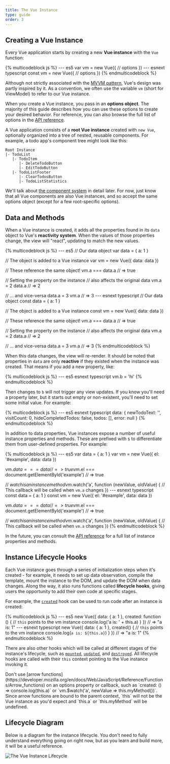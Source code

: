 ```yaml
---
title: The Vue Instance
type: guide
order: 3
---
```


## Creating a Vue Instance

Every Vue application starts by creating a new **Vue instance** with the `Vue` function:

{% multicodeblock js %}
--- es5
var vm = new Vue({
  // options
})
--- esnext typescript
const vm = new Vue({
  // options
})
{% endmulticodeblock %}

Although not strictly associated with the [MVVM pattern](https://en.wikipedia.org/wiki/Model_View_ViewModel), Vue's design was partly inspired by it. As a convention, we often use the variable `vm` (short for ViewModel) to refer to our Vue instance.

When you create a Vue instance, you pass in an **options object**. The majority of this guide describes how you can use these options to create your desired behavior. For reference, you can also browse the full list of options in the [API reference](../api/#Options-Data).

A Vue application consists of a **root Vue instance** created with `new Vue`, optionally organized into a tree of nested, reusable components. For example, a todo app's component tree might look like this:

```
Root Instance
|- TodoList
   |- TodoItem
      |- DeleteTodoButton
      |- EditTodoButton
   |- TodoListFooter
      |- ClearTodosButton
      |- TodoListStatistics
```

We'll talk about [the component system](components.html) in detail later. For now, just know that all Vue components are also Vue instances, and so accept the same options object (except for a few root-specific options).

## Data and Methods

When a Vue instance is created, it adds all the properties found in its `data` object to Vue's **reactivity system**. When the values of those properties change, the view will "react", updating to match the new values.

{% multicodeblock js %}
--- es5
// Our data object
var data = { a: 1 }

// The object is added to a Vue instance
var vm = new Vue({
  data: data
})

// These reference the same object!
vm.a === data.a // => true

// Setting the property on the instance
// also affects the original data
vm.a = 2
data.a // => 2

// ... and vice-versa
data.a = 3
vm.a // => 3
--- esnext typescript
// Our data object
const data = { a: 1 }

// The object is added to a Vue instance
const vm = new Vue({
  data: data
})

// These reference the same object!
vm.a === data.a // => true

// Setting the property on the instance
// also affects the original data
vm.a = 2
data.a // => 2

// ... and vice-versa
data.a = 3
vm.a // => 3
{% endmulticodeblock %}

When this data changes, the view will re-render. It should be noted that properties in `data` are only **reactive** if they existed when the instance was created. That means if you add a new property, like:

{% multicodeblock js %}
--- es5 esnext typescript
vm.b = 'hi'
{% endmulticodeblock %}

Then changes to `b` will not trigger any view updates. If you know you'll need a property later, but it starts out empty or non-existent, you'll need to set some initial value. For example:

{% multicodeblock js %}
--- es5 esnext typescript
data: {
  newTodoText: '',
  visitCount: 0,
  hideCompletedTodos: false,
  todos: [],
  error: null
}
{% endmulticodeblock %}

In addition to data properties, Vue instances expose a number of useful instance properties and methods. These are prefixed with `$` to differentiate them from user-defined properties. For example:

{% multicodeblock js %}
--- es5
var data = { a: 1 }
var vm = new Vue({
  el: '#example',
  data: data
})

vm.$data === data // => true
vm.$el === document.getElementById('example') // => true

// $watch is an instance method
vm.$watch('a', function (newValue, oldValue) {
  // This callback will be called when `vm.a` changes
})
--- esnext typescript
const data = { a: 1 }
const vm = new Vue({
  el: '#example',
  data: data
})

vm.$data === data // => true
vm.$el === document.getElementById('example') // => true

// $watch is an instance method
vm.$watch('a', function (newValue, oldValue) {
  // This callback will be called when `vm.a` changes
})
{% endmulticodeblock %}

In the future, you can consult the [API reference](../api/#Instance-Properties) for a full list of instance properties and methods.

## Instance Lifecycle Hooks

Each Vue instance goes through a series of initialization steps when it's created - for example, it needs to set up data observation, compile the template, mount the instance to the DOM, and update the DOM when data changes. Along the way, it also runs functions called **lifecycle hooks**, giving users the opportunity to add their own code at specific stages.

For example, the [`created`](../api/#created) hook can be used to run code after an instance is created:

{% multicodeblock js %}
--- es5
new Vue({
  data: {
    a: 1
  },
  created: function () {
    // `this` points to the vm instance
    console.log('a is: ' + this.a)
  }
})
// => "a is: 1"
--- esnext typescript
new Vue({
  data: {
    a: 1
  },
  created() {
    // `this` points to the vm instance
    console.log(`a is: ${this.a}`)
  }
})
// => "a is: 1"
{% endmulticodeblock %}

There are also other hooks which will be called at different stages of the instance's lifecycle, such as [`mounted`](../api/#mounted), [`updated`](../api/#updated), and [`destroyed`](../api/#destroyed). All lifecycle hooks are called with their `this` context pointing to the Vue instance invoking it.

<p class="tip">Don't use [arrow functions](https://developer.mozilla.org/en/docs/Web/JavaScript/Reference/Functions/Arrow_functions) on an options property or callback, such as `created: () => console.log(this.a)` or `vm.$watch('a', newValue => this.myMethod())`. Since arrow functions are bound to the parent context, `this` will not be the Vue instance as you'd expect and `this.a` or `this.myMethod` will be undefined.</p>

## Lifecycle Diagram

Below is a diagram for the instance lifecycle. You don't need to fully understand everything going on right now, but as you learn and build more, it will be a useful reference.

![The Vue Instance Lifecycle](/images/lifecycle.png)
